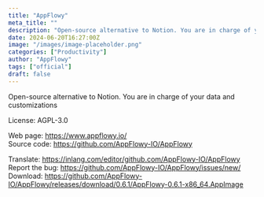 ```yaml
---
title: "AppFlowy"
meta_title: ""
description: "Open-source alternative to Notion. You are in charge of your data and customizations"
date: 2024-06-20T16:27:00Z
image: "/images/image-placeholder.png"
categories: ["Productivity"]
author: "AppFlowy"
tags: ["official"]
draft: false
---
```


Open-source alternative to Notion. You are in charge of your data and customizations

License: AGPL-3.0

Web page: https://www.appflowy.io/  
Source code: https://github.com/AppFlowy-IO/AppFlowy

Translate: https://inlang.com/editor/github.com/AppFlowy-IO/AppFlowy  
Report the bug: https://github.com/AppFlowy-IO/AppFlowy/issues/new/  
Download: https://github.com/AppFlowy-IO/AppFlowy/releases/download/0.6.1/AppFlowy-0.6.1-x86_64.AppImage
